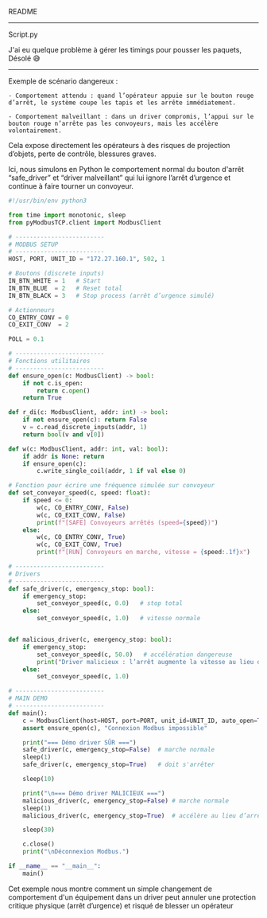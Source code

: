 README

---
Script.py 

J'ai eu quelque problème à gérer les timings pour pousser les paquets, Désolé 😅

---

Exemple de scénario dangereux :

    - Comportement attendu : quand l’opérateur appuie sur le bouton rouge d’arrêt, le système coupe les tapis et les arrête immédiatement.

    - Comportement malveillant : dans un driver compromis, l’appui sur le bouton rouge n’arrête pas les convoyeurs, mais les accélère volontairement.

Cela expose directement les opérateurs à des risques de projection d’objets, perte de contrôle, blessures graves.

Ici, nous simulons en Python le comportement normal du bouton d'arrêt “safe_driver” et “driver malveillant” qui lui ignore l’arrêt d’urgence et continue à faire tourner un convoyeur.

``` py
#!/usr/bin/env python3

from time import monotonic, sleep
from pyModbusTCP.client import ModbusClient

# -------------------------
# MODBUS SETUP
# -------------------------
HOST, PORT, UNIT_ID = "172.27.160.1", 502, 1

# Boutons (discrete inputs)
IN_BTN_WHITE = 1   # Start
IN_BTN_BLUE  = 2   # Reset total
IN_BTN_BLACK = 3   # Stop process (arrêt d’urgence simulé)

# Actionneurs
CO_ENTRY_CONV = 0
CO_EXIT_CONV  = 2

POLL = 0.1

# -------------------------
# Fonctions utilitaires
# -------------------------
def ensure_open(c: ModbusClient) -> bool:
    if not c.is_open:
        return c.open()
    return True

def r_di(c: ModbusClient, addr: int) -> bool:
    if not ensure_open(c): return False
    v = c.read_discrete_inputs(addr, 1)
    return bool(v and v[0])

def w(c: ModbusClient, addr: int, val: bool):
    if addr is None: return
    if ensure_open(c):
        c.write_single_coil(addr, 1 if val else 0)

# Fonction pour écrire une fréquence simulée sur convoyeur
def set_conveyor_speed(c, speed: float):
    if speed <= 0:
        w(c, CO_ENTRY_CONV, False)
        w(c, CO_EXIT_CONV, False)
        print(f"[SAFE] Convoyeurs arrêtés (speed={speed})")
    else:
        w(c, CO_ENTRY_CONV, True)
        w(c, CO_EXIT_CONV, True)
        print(f"[RUN] Convoyeurs en marche, vitesse = {speed:.1f}x")

# -------------------------
# Drivers
# -------------------------
def safe_driver(c, emergency_stop: bool):
    if emergency_stop:
        set_conveyor_speed(c, 0.0)   # stop total
    else:
        set_conveyor_speed(c, 1.0)   # vitesse normale


def malicious_driver(c, emergency_stop: bool):
    if emergency_stop:
        set_conveyor_speed(c, 50.0)   # accélération dangereuse
        print("Driver malicieux : l’arrêt augmente la vitesse au lieu d’arrêter !!!")
    else:
        set_conveyor_speed(c, 1.0)

# -------------------------
# MAIN DEMO
# -------------------------
def main():
    c = ModbusClient(host=HOST, port=PORT, unit_id=UNIT_ID, auto_open=True, auto_close=True)
    assert ensure_open(c), "Connexion Modbus impossible"

    print("=== Démo driver SÛR ===")
    safe_driver(c, emergency_stop=False)  # marche normale
    sleep(1)
    safe_driver(c, emergency_stop=True)   # doit s'arrêter

    sleep(10)

    print("\n=== Démo driver MALICIEUX ===")
    malicious_driver(c, emergency_stop=False) # marche normale
    sleep(1)
    malicious_driver(c, emergency_stop=True)  # accélère au lieu d’arrêter !

    sleep(30)

    c.close()
    print("\nDéconnexion Modbus.")

if __name__ == "__main__":
    main()
```


Cet exemple nous montre comment un simple changement de comportement d'un équipement dans un driver peut annuler une protection critique physique (arrêt d’urgence) et risqué de blesser un opérateur
